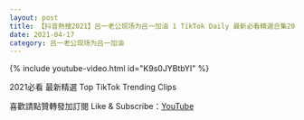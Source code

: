 ```yaml
---
layout: post
title: 【抖音熱搜2021】吕一老公现场为吕一加油 1 TikTok Daily 最新必看精選合集2021 04 17
date: 2021-04-17
category: 吕一老公现场为吕一加油
---
```


{% include youtube-video.html id="K9s0JYBtbYI" %}

2021必看 最新精選 Top TikTok Trending Clips

喜歡請點贊轉發加訂閱 Like & Subscribe：[YouTube](https://www.youtube.com/channel/UCAoR7VcanIPd04uEq_GIylA/videos)

